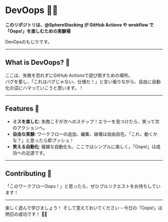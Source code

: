 # DevOops 🤖💥

**このリポジトリは、@SphereStacking が GitHub Actions や wrokflow で「Oops!」を楽しむための実験場**

DevOpsのもじりです。

---

## What is DevOops? 🎉

ここは、失敗を恐れずにGitHub Actionsで遊び倒すための場所。  
バグを愛し、「これはバグじゃない、仕様だ！」と言い張りながら、自由に自動化の沼にハマっていこうと思います。！

---

## Features 🌈

- **ミスを楽しむ**: 失敗こそが次へのステップ！エラーを見つけたら、笑って次のアクションへ。
- **自由な実験**: ワークフローの追加、編集、破壊は自由自在。「これ、動くかな？」と思ったら即プッシュ！
- **笑える自動化**: 複雑な自動化も、ここではシンプルに楽しく。「Oops!」は成功への近道です。

---

## Contributing 👐

「このワークフローOops！」と思ったら、ぜひプルリクエストをお待ちしています！

---

楽しく遊んで学びましょう！ 
そして覚えておいてください – 今日の「Oops!」は明日の成功です！ 🚀✨

